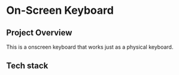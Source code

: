 # On-Screen Keyboard
## Project Overview 
This is a onscreen keyboard that works just as a physical keyboard.
## Tech stack
